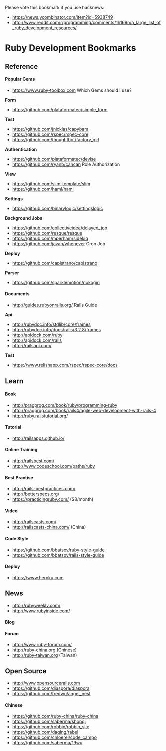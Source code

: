 Please vote this bookmark if you use hacknews:
* https://news.ycombinator.com/item?id=5938749
* http://www.reddit.com/r/programming/comments/1h169n/a_large_list_of_ruby_development_resources/

# Ruby Development Bookmarks

## Reference

#### Popular Gems

* https://www.ruby-toolbox.com Which Gems should I use?

**Form**

* https://github.com/plataformatec/simple_form

**Test**

* https://github.com/jnicklas/capybara
* https://github.com/rspec/rspec-core
* https://github.com/thoughtbot/factory_girl

**Authentication**

* https://github.com/plataformatec/devise
* https://github.com/ryanb/cancan Role Authorization

**View**

* https://github.com/slim-template/slim
* https://github.com/haml/haml

**Settings**

* https://github.com/binarylogic/settingslogic

**Background Jobs**

* https://github.com/collectiveidea/delayed_job
* https://github.com/resque/resque
* https://github.com/mperham/sidekiq
* https://github.com/javan/whenever Cron Job

**Deploy**

* https://github.com/capistrano/capistrano

**Parser**

* https://github.com/sparklemotion/nokogiri

#### Documents

* http://guides.rubyonrails.org/ Rails Guide

**Api**

* http://rubydoc.info/stdlib/core/frames
* http://rubydoc.info/docs/rails/3.2.8/frames
* http://apidock.com/ruby
* http://apidock.com/rails
* http://railsapi.com/

**Test**

* https://www.relishapp.com/rspec/rspec-core/docs

## Learn

#### Book

* http://pragprog.com/book/ruby/programming-ruby
* http://pragprog.com/book/rails4/agile-web-development-with-rails-4
* http://ruby.railstutorial.org/

#### Tutorial

* http://railsapps.github.io/

#### Online Training

* http://railsbest.com/
* http://www.codeschool.com/paths/ruby

#### Best Practise

* http://rails-bestpractices.com/
* http://betterspecs.org/
* https://practicingruby.com/ ($8/month)

#### Video

* http://railscasts.com/
* http://railscasts-china.com/ (China)

#### Code Style

* https://github.com/bbatsov/ruby-style-guide
* https://github.com/bbatsov/rails-style-guide

#### Deploy

* https://www.heroku.com

## News

* http://rubyweekly.com/
* http://www.rubyinside.com/

#### Blog

#### Forum

* http://www.ruby-forum.com/
* http://ruby-china.org (Chinese)
* http://ruby-taiwan.org (Taiwan)

## Open Source

* http://www.opensourcerails.com
* https://github.com/diaspora/diaspora
* https://github.com/fredwu/angel_nest

#### Chinese

* https://github.com/ruby-china/ruby-china
* https://github.com/saberma/shopqi
* https://github.com/robbin/robbin_site
* https://github.com/daqing/rabel
* https://github.com/chloerei/code_campo
* https://github.com/saberma/19wu
